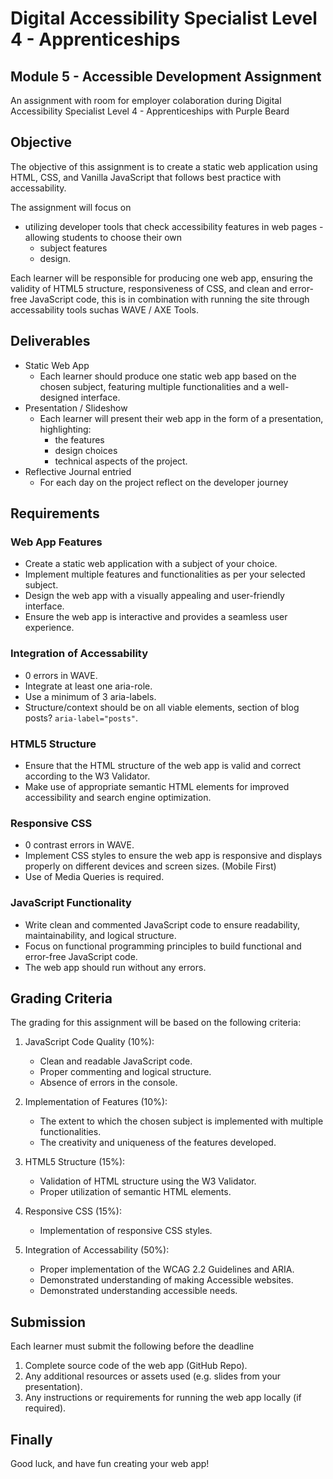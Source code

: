 # Digital Accessibility Specialist Level 4 - Apprenticeships

## Module 5 - Accessible Development Assignment

An assignment with room for employer colaboration during Digital Accessibility Specialist Level 4 - Apprenticeships with Purple Beard

## Objective

The objective of this assignment is to create a static web application using HTML, CSS, and Vanilla JavaScript that follows best practice with accessability. 

The assignment will focus on 
- utilizing developer tools that check accessibility features in web pages  - allowing students to choose their own 
  - subject features
  - design.

Each learner will be responsible for producing one web app, ensuring the validity of HTML5 structure, responsiveness of CSS, and clean and error-free JavaScript code, this is in combination with running the site through accessability tools suchas WAVE / AXE Tools.

## Deliverables

- Static Web App
  - Each learner should produce one static web app based on the chosen subject, featuring multiple functionalities and a well-designed interface.
- Presentation / Slideshow
  - Each learner will present their web app in the form of a presentation, highlighting: 
    - the features
    - design choices
    - technical aspects of the project.
- Reflective Journal entried
  - For each day on the project reflect on the developer journey

## Requirements

### Web App Features

- Create a static web application with a subject of your choice.
- Implement multiple features and functionalities as per your selected subject.
- Design the web app with a visually appealing and user-friendly interface.
- Ensure the web app is interactive and provides a seamless user experience.

### Integration of Accessability

- 0 errors in WAVE.
- Integrate at least one aria-role.
- Use a minimum of 3 aria-labels.
- Structure/context should be on all viable elements, section of blog posts? `aria-label="posts"`.

### HTML5 Structure

- Ensure that the HTML structure of the web app is valid and correct according to the W3 Validator.
- Make use of appropriate semantic HTML elements for improved accessibility and search engine optimization.

### Responsive CSS

- 0 contrast errors in WAVE.
- Implement CSS styles to ensure the web app is responsive and displays properly on different devices and screen sizes. (Mobile First)
- Use of Media Queries is required.

### JavaScript Functionality

- Write clean and commented JavaScript code to ensure readability, maintainability, and logical structure.
- Focus on functional programming principles to build functional and error-free JavaScript code.
- The web app should run without any errors.


## Grading Criteria

The grading for this assignment will be based on the following criteria:

1. JavaScript Code Quality (10%):

   - Clean and readable JavaScript code.
   - Proper commenting and logical structure.
   - Absence of errors in the console.

1. Implementation of Features (10%):

   - The extent to which the chosen subject is implemented with multiple functionalities.
   - The creativity and uniqueness of the features developed.

1. HTML5 Structure (15%):

   - Validation of HTML structure using the W3 Validator.
   - Proper utilization of semantic HTML elements.

1. Responsive CSS (15%):

   - Implementation of responsive CSS styles.

1. Integration of Accessability (50%):

   - Proper implementation of the WCAG 2.2 Guidelines and ARIA.
   - Demonstrated understanding of making Accessible websites.
   - Demonstrated understanding accessible needs.

## Submission

Each learner must submit the following before the deadline

1. Complete source code of the web app (GitHub Repo).
2. Any additional resources or assets used (e.g. slides from your presentation).
3. Any instructions or requirements for running the web app locally (if required).

## Finally

Good luck, and have fun creating your web app!
